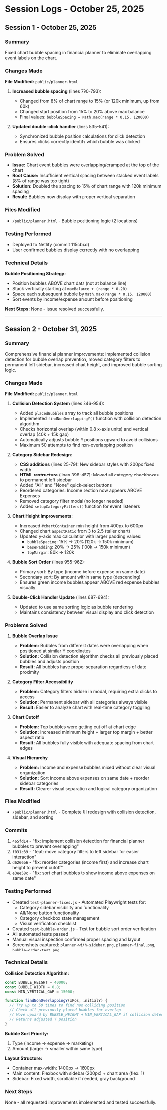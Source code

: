 # Session Logs - October 25, 2025

## Session 1 - October 25, 2025

### Summary
Fixed chart bubble spacing in financial planner to eliminate overlapping event labels on the chart.

### Changes Made

**File Modified:** `public/planner.html`

1. **Increased bubble spacing** (lines 790-793):
   - Changed from 8% of chart range to 15% (or 120k minimum, up from 60k)
   - Changed start position from 15% to 20% above max balance
   - Final values: `bubbleSpacing = Math.max(range * 0.15, 120000)`

2. **Updated double-click handler** (lines 535-541):
   - Synchronized bubble position calculations for click detection
   - Ensures clicks correctly identify which bubble was clicked

### Problem Solved
- **Issue:** Chart event bubbles were overlapping/cramped at the top of the chart
- **Root Cause:** Insufficient vertical spacing between stacked event labels (8% of range was too tight)
- **Solution:** Doubled the spacing to 15% of chart range with 120k minimum spacing
- **Result:** Bubbles now display with proper vertical separation

### Files Modified
- `/public/planner.html` - Bubble positioning logic (2 locations)

### Testing Performed
- Deployed to Netlify (commit 115cb4d)
- User confirmed bubbles display correctly with no overlapping

### Technical Details
**Bubble Positioning Strategy:**
- Position bubbles ABOVE chart data (not at balance line)
- Stack vertically starting at `maxBalance + (range * 0.20)`
- Space each subsequent bubble by `Math.max(range * 0.15, 120000)`
- Sort events by income/expense amount before positioning

**Next Steps:** None - issue resolved successfully.

---

## Session 2 - October 31, 2025

### Summary
Comprehensive financial planner improvements: implemented collision detection for bubble overlap prevention, moved category filters to permanent left sidebar, increased chart height, and improved bubble sorting logic.

### Changes Made

**File Modified:** `public/planner.html`

1. **Collision Detection System** (lines 846-954):
   - Added `placedBubbles` array to track all bubble positions
   - Implemented `findNonOverlappingY()` function with collision detection algorithm
   - Checks horizontal overlap (within 0.8 x-axis units) and vertical overlap (40k + 15k gap)
   - Automatically adjusts bubble Y positions upward to avoid collisions
   - Maximum 50 attempts to find non-overlapping position

2. **Category Sidebar Redesign**:
   - **CSS additions** (lines 25-79): New sidebar styles with 200px fixed width
   - **HTML restructure** (lines 398-467): Moved all category checkboxes to permanent left sidebar
   - Added "All" and "None" quick-select buttons
   - Reordered categories: Income section now appears ABOVE Expenses
   - Removed category filter modal (no longer needed)
   - Added `setupCategoryFilters()` function for event listeners

3. **Chart Height Improvements**:
   - Increased `#chartContainer` min-height from 400px to 600px
   - Changed chart `aspectRatio` from 3 to 2.5 (taller chart)
   - Updated y-axis max calculation with larger padding values:
     - `bubbleSpacing`: 15% → 20% (120k → 150k minimum)
     - `basePadding`: 20% → 25% (100k → 150k minimum)
     - `topMargin`: 80k → 120k

4. **Bubble Sort Order** (lines 955-962):
   - Primary sort: By type (income before expense on same date)
   - Secondary sort: By amount within same type (descending)
   - Ensures green income bubbles appear ABOVE red expense bubbles visually

5. **Double-Click Handler Update** (lines 687-694):
   - Updated to use same sorting logic as bubble rendering
   - Maintains consistency between visual display and click detection

### Problems Solved

1. **Bubble Overlap Issue**
   - **Problem:** Bubbles from different dates were overlapping when positioned at similar Y coordinates
   - **Solution:** Collision detection algorithm checks all previously placed bubbles and adjusts position
   - **Result:** All bubbles have proper separation regardless of date proximity

2. **Category Filter Accessibility**
   - **Problem:** Category filters hidden in modal, requiring extra clicks to access
   - **Solution:** Permanent sidebar with all categories always visible
   - **Result:** Easier to analyze chart with real-time category toggling

3. **Chart Cutoff**
   - **Problem:** Top bubbles were getting cut off at chart edge
   - **Solution:** Increased minimum height + larger top margin + better aspect ratio
   - **Result:** All bubbles fully visible with adequate spacing from chart edges

4. **Visual Hierarchy**
   - **Problem:** Income and expense bubbles mixed without clear visual organization
   - **Solution:** Sort income above expenses on same date + reorder sidebar categories
   - **Result:** Clearer visual separation and logical category organization

### Files Modified
- `/public/planner.html` - Complete UI redesign with collision detection, sidebar, and sorting

### Commits
1. `465fd14` - "fix: implement collision detection for financial planner bubbles to prevent overlapping"
2. `f031c39` - "feat: move category filters to left sidebar for easier interaction"
3. `d6266b6` - "fix: reorder categories (income first) and increase chart height to prevent cutoff"
4. `e3ee58c` - "fix: sort chart bubbles to show income above expenses on same date"

### Testing Performed
- Created `test-planner-fixes.js` - Automated Playwright tests for:
  - Category sidebar visibility and functionality
  - All/None button functionality
  - Category checkbox state management
  - Visual verification checklist
- Created `test-bubble-order.js` - Test for bubble sort order verification
- All automated tests passed
- Manual visual inspection confirmed proper spacing and layout
- Screenshots captured: `planner-with-sidebar.png`, `planner-final.png`, `bubble-order-test.png`

### Technical Details

**Collision Detection Algorithm:**
```javascript
const BUBBLE_HEIGHT = 40000;
const BUBBLE_WIDTH = 0.8;
const MIN_VERTICAL_GAP = 15000;

function findNonOverlappingY(xPos, initialY) {
  // Try up to 50 times to find non-colliding position
  // Check all previously placed bubbles for overlap
  // Move upward by BUBBLE_HEIGHT + MIN_VERTICAL_GAP if collision detected
  // Returns adjusted Y position
}
```

**Bubble Sort Priority:**
1. Type (income → expense → marketing)
2. Amount (larger → smaller within same type)

**Layout Structure:**
- Container max-width: 1400px → 1600px
- Main content: Flexbox with sidebar (200px) + chart area (flex: 1)
- Sidebar: Fixed width, scrollable if needed, gray background

### Next Steps
None - all requested improvements implemented and tested successfully.
